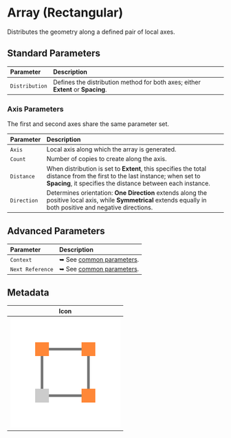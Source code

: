 # Array (Rectangular)

Distributes the geometry along a defined pair of local axes.

## Standard Parameters

| Parameter | Description |
| :--- | :--- |
| `Distribution` | Defines the distribution method for both axes; either **Extent** or **Spacing**. |

### Axis Parameters

The first and second axes share the same parameter set.

| Parameter | Description |
| :--- | :--- |
| `Axis` | Local axis along which the array is generated. |  
| `Count` | Number of copies to create along the axis. |  
| `Distance` | When distribution is set to **Extent**, this specifies the total distance from the first to the last instance; when set to **Spacing**, it specifies the distance between each instance. |  
| `Direction` | Determines orientation: **One Direction** extends along the positive local axis, while **Symmetrical** extends equally in both positive and negative directions. |

## Advanced Parameters

| Parameter | Description |
| :--- | :--- |
| `Context` | ➥ See [common parameters](/asset-library/common-parameters). |
| `Next Reference` | ➥ See [common parameters](/asset-library/common-parameters). |

## Metadata

| Icon |
| --- |
| ![ND.RectangularArray](../../_media/asset-library/ND.RectangularArray.png ':size=128') |